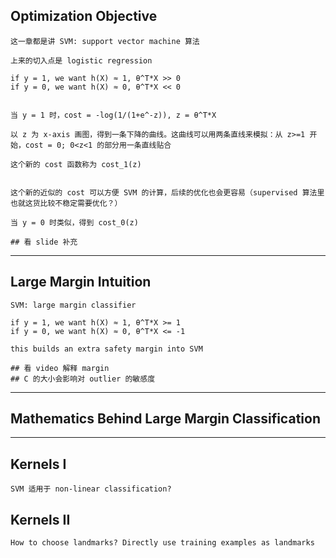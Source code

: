 ## Optimization Objective
	
	这一章都是讲 SVM: support vector machine 算法
	
	上来的切入点是 logistic regression
	
	if y = 1, we want h(X) ≈ 1, θ^T*X >> 0
	if y = 0, we want h(X) ≈ 0, θ^T*X << 0
	
	
	当 y = 1 时，cost = -log(1/(1+e^-z)), z = θ^T*X
	
	以 z 为 x-axis 画图，得到一条下降的曲线。这曲线可以用两条直线来模拟：从 z>=1 开始，cost = 0; 0<z<1 的部分用一条直线贴合
	
	这个新的 cost 函数称为 cost_1(z)
	
	
	这个新的近似的 cost 可以方便 SVM 的计算，后续的优化也会更容易（supervised 算法里也就这货比较不稳定需要优化？）
	
	当 y = 0 时类似，得到 cost_0(z)
	
	## 看 slide 补充
	
-----

## Large Margin Intuition

	SVM: large margin classifier
	
	if y = 1, we want h(X) ≈ 1, θ^T*X >= 1
	if y = 0, we want h(X) ≈ 0, θ^T*X <= -1
	
	this builds an extra safety margin into SVM
	
	## 看 video 解释 margin
	## C 的大小会影响对 outlier 的敏感度
	
-----

## Mathematics Behind Large Margin Classification

-----

## Kernels I
	
	SVM 适用于 non-linear classification?
	
## Kernels II
	
	How to choose landmarks? Directly use training examples as landmarks
	
	
	
	
	
	
	
	
	
	
	
	
	
	
	
	
	
	
	
	
	
	
